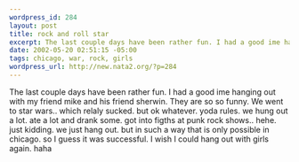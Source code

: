 ```yaml
--- 
wordpress_id: 284
layout: post
title: rock and roll star
excerpt: The last couple days have been rather fun. I had a good ime hanging out with my friend mike and his friend sherwin. They are so so funny. We went to star wars.. which relaly sucked. but ok whatever. yoda rules. we hung out a lot. ate a lot and drank some. got into figths at punk rock shows.. hehe. just kidding. we just hang out. but in such a way that is only possible in chicago. so I guess it wa...
date: 2002-05-20 02:51:15 -05:00
tags: chicago, war, rock, girls
wordpress_url: http://new.nata2.org/?p=284
---
```

The last couple days have been rather fun. I had a good ime hanging out with my friend mike and his friend sherwin. They are so so funny. We went to star wars.. which relaly sucked. but ok whatever. yoda rules. we hung out a lot. ate a lot and drank some. got into figths at punk rock shows.. hehe. just kidding. we just hang out. but in such a way that is only possible in chicago. so I guess it was successful. I wish I could hang out with girls again. haha
